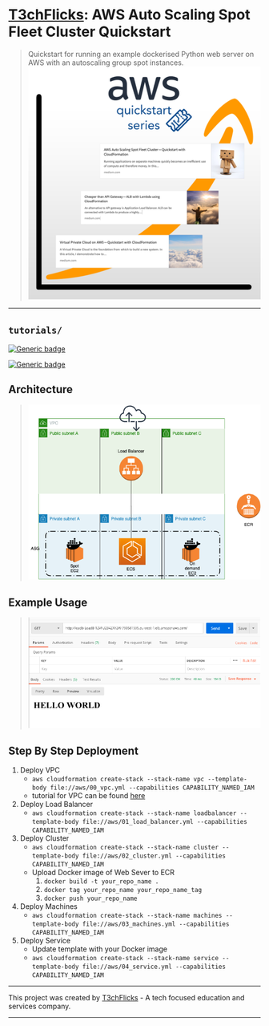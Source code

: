 # [T3chFlicks](https://t3chflicks.org): AWS Auto Scaling Spot Fleet Cluster Quickstart
> Quickstart for running an example dockerised Python web server on AWS with an autoscaling group spot instances.
![thumbnail](./thumbnail.png)

--- 

## `tutorials/`

[![Generic badge](https://img.shields.io/badge/Blog_Post-Github-orange.svg)](./blog_post.md)

[![Generic badge](https://img.shields.io/badge/Blog_Post-Medium-blue.svg)](https://medium.com/@t3chflicks/aws-auto-scaling-spot-fleet-cluster-quickstart-with-cloudformation-6504a61f7aab)


## Architecture 
> ![architecture](./architecture.png)

## Example Usage
> ![example usage](./example_usage.png)

## Step By Step Deployment
1. Deploy VPC
    * `aws cloudformation create-stack --stack-name vpc --template-body file://aws/00_vpc.yml --capabilities CAPABILITY_NAMED_IAM`
    * tutorial for VPC can be found [here](https://medium.com/@t3chflicks/virtual-private-cloud-on-aws-quickstart-with-cloudformation-4583109b2433)
1. Deploy Load Balancer
    * `aws cloudformation create-stack --stack-name loadbalancer --template-body file://aws/01_load_balancer.yml --capabilities CAPABILITY_NAMED_IAM`
1. Deploy Cluster
    * `aws cloudformation create-stack --stack-name cluster --template-body file://aws/02_cluster.yml --capabilities CAPABILITY_NAMED_IAM`
    * Upload Docker image of Web Sever to ECR 
      1. `docker build -t your_repo_name .`
      1. `docker tag your_repo_name your_repo_name_tag`
      1. `docker push your_repo_name`
1. Deploy Machines
    * `aws cloudformation create-stack --stack-name machines --template-body file://aws/03_machines.yml --capabilities CAPABILITY_NAMED_IAM`
1. Deploy Service
    * Update template with your Docker image
    * `aws cloudformation create-stack --stack-name service --template-body file://aws/04_service.yml --capabilities CAPABILITY_NAMED_IAM`

---

This project was created by [T3chFlicks](https://t3chflicks.org) - A tech focused education and services company.

---
